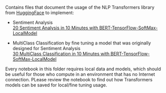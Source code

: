 Contains files that document the usage of the NLP Transformers library from [HuggingFace](https://huggingface.co/transformers/quicktour.html#quick-tour)
to implement:

- Sentiment Analysis  
  [20 Sentiment Analysis in 10 Minutes with BERT-TensorFlow-SoftMax-LocalModel](20%20Sentiment%20Analysis%20in%2010%20Minutes%20with%20BERT-TensorFlow-SoftMax-LocalModel)  

- MultiClass Classification by fine tuning a model that was originally designed for Sentiment Analysis  
  [30 MultiClass Classification in 10 Minutes with BERT-TensorFlow-SoftMax-LocalModel](30%20MultiClass%20Classification%20in%2010%20Minutes%20with%20BERT-TensorFlow-SoftMax-LocalModel)  

Every notebook in this folder requires local data and models, which should be useful for those who compute
in an environment that has no Internet connection. PLease review the []() notebook to find out how Transformers
models can be saved for local/fine tuning usage.